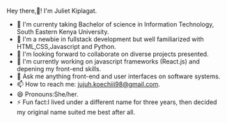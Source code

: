 Hey there,👋! I'm Juliet Kiplagat.
- 🔭 I'm currenty taking Bachelor of science in Information Technology, South Eastern Kenya University.
- 🌱 I'm a newbie in fullstack development but well familiarized with HTML,CSS,Javascript and Python.
- 👯 I'm looking forward to collaborate on diverse projects presented.
- 🤔 I'm currently working on javascript frameworks (React.js) and depening my front-end skills. 
- 💬 Ask me anything front-end and user interfaces on software systems.
- 📫 How to reach me: jujuh.koechiii98@gmail.com.
- 😄 Pronouns:She/her.
- ⚡ Fun fact:I lived under a different name for three years, then decided my original name suited me best after all.

<!--
**Juliet-jepkoech/Juliet-jepkoech** is a ✨ _special_ ✨ repository because its `README.md` (this file) appears on your GitHub profile.

Here are some ideas to get you started:

- 🔭 I'm currenty taking Bachelor of science in Information Technology, South Eastern Kenya University.
- 🌱 I'm a newbie in fullstack development but well familiarized with HTML,CSS,Javascript and Python.
- 👯 I'm looking forward to collaborate on diverse projects presented.
- 🤔 I'm currently working on javascript frameworks (React.js) and depening my front-end skills. 
- 💬 Ask me anything front-end and user interfaces on software systems.
- 📫 How to reach me: jujuh.koechiii98@gmail.com.
- 😄 Pronouns:She/her.
- ⚡ Fun fact:I lived under a different name for three years, then decided my original name suited me best after all.
-->
